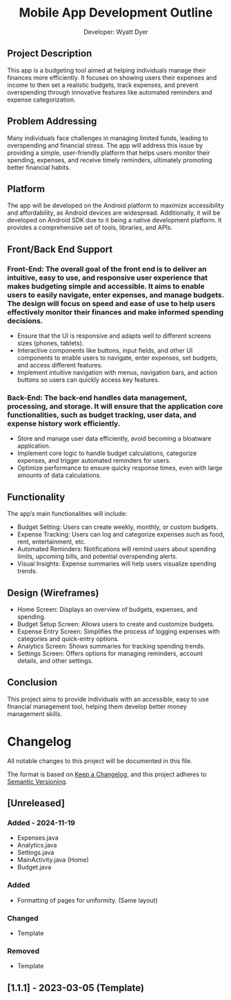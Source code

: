 


<h1 align="center">Mobile App Development Outline</h1>
<p align="center">Developer: Wyatt Dyer</p>

## Project Description
This app is a budgeting tool aimed at helping individuals manage their finances more efficiently. It focuses on showing users their expenses and income to then set a realistic budgets, track expenses, and prevent overspending through innovative features like automated reminders and expense categorization.
## Problem Addressing
Many individuals face challenges in managing limited funds, leading to overspending and financial stress. The app will address this issue by providing a simple, user-friendly platform that helps users monitor their spending, expenses, and receive timely reminders, ultimately promoting better financial habits.
## Platform
The app will be developed on the Android platform to maximize accessibility and affordability, as Android devices are widespread. Additionally, it will be developed on Android SDK due to it being a native development platform. It provides a comprehensive set of tools, libraries, and APIs. 
## Front/Back End Support
### Front-End: The overall goal of the front end is to deliver an intuitive, easy to use, and responsive user experience that makes budgeting simple and accessible. It aims to enable users to easily navigate, enter expenses, and manage budgets. The design will focus on speed and ease of use to help users effectively monitor their finances and make informed spending decisions.
- Ensure that the UI is responsive and adapts well to different screens sizes (phones, tablets). 
-	Interactive components like buttons, input fields, and other UI components to enable users to navigate, enter expenses, set budgets, and access different features. 
-	Implement intuitive navigation with menus, navigation bars, and action buttons so users can quickly access key features.
### Back-End: The back-end handles data management, processing, and storage. It will ensure that the application core functionalities, such as budget tracking, user data, and expense history work efficiently. 
-	Store and manage user data efficiently, avoid becoming a bloatware application.
-	Implement core logic to handle budget calculations, categorize expenses, and trigger automated reminders for users. 
-	Optimize performance to ensure quicky response times, even with large amounts of data calculations. 

## Functionality
The app’s main functionalities will include:
-	Budget Setting: Users can create weekly, monthly, or custom budgets.
-	Expense Tracking: Users can log and categorize expenses such as food, rent, entertainment, etc.
-	Automated Reminders: Notifications will remind users about spending limits, upcoming bills, and potential overspending alerts.
-	Visual Insights: Expense summaries will help users visualize spending trends.
## Design (Wireframes)
-	Home Screen: Displays an overview of budgets, expenses, and spending.
-	Budget Setup Screen: Allows users to create and customize budgets.
-	Expense Entry Screen: Simplifies the process of logging expenses with categories and quick-entry options.
-	Analytics Screen: Shows summaries for tracking spending trends.
-	Settings Screen: Offers options for managing reminders, account details, and other settings.
## Conclusion 
This project aims to provide individuals with an accessible, easy to use financial management tool, helping them develop better money management skills. 



# Changelog

All notable changes to this project will be documented in this file.

The format is based on [Keep a Changelog](https://keepachangelog.com/en/1.1.0/),
and this project adheres to [Semantic Versioning](https://semver.org/spec/v2.0.0.html).

## [Unreleased]

### Added - 2024-11-19

- Expenses.java
- Analytics.java
- Settings.java
- MainActivity.java (Home)
- Budget.java

### Added

- Formatting of pages for uniformity. (Same layout)

### Changed

-  Template

### Removed

- Template

## [1.1.1] - 2023-03-05 (Template) 




